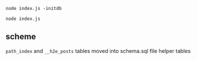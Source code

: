 

`node index.js -initdb`

`node index.js`

## scheme

`path_index` and `__h2e_posts` tables moved into schema.sql file helper tables
